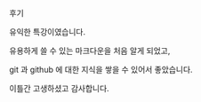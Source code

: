 후기



유익한 특강이였습니다.



유용하게 쓸 수 있는 마크다운을 처음 알게 되었고,



git 과 github 에 대한 지식을 쌓을 수 있어서 좋았습니다.



이틀간 고생하셨고 감사합니다.